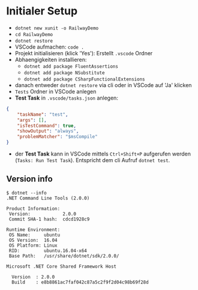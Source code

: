 # Initialer Setup

- `dotnet new xunit -o RailwayDemo`
- `cd RailwayDemo`
- `dotnet restore`
- VSCode aufmachen: `code .`
- Projekt initialisieren (klick 'Yes'): Erstellt `.vscode` Ordner
- Abhaengigkeiten installieren:
    - `dotnet add package FluentAssertions`
    - `dotnet add package NSubstitute`
    - `dotnet add package CSharpFunctionalExtensions`
- danach entweder `dotnet restore` via cli oder in VSCode auf 'Ja' klicken
- `Tests` Ordner in VSCode anlegen
- **Test Task** in `.vscode/tasks.json` anlegen:
``` json
{
    "taskName": "test",
    "args": [],
    "isTestCommand": true,
    "showOutput": "always",
    "problemMatcher": "$msCompile"
}
```
- der **Test Task** kann in VSCode mittels `Ctrl+Shift+P` aufgerufen werden (`Tasks: Run Test Task`). Entspricht dem cli Aufruf `dotnet test`.


## Version info

```
$ dotnet --info
.NET Command Line Tools (2.0.0)

Product Information:
 Version:            2.0.0
 Commit SHA-1 hash:  cdcd1928c9

Runtime Environment:
 OS Name:     ubuntu
 OS Version:  16.04
 OS Platform: Linux
 RID:         ubuntu.16.04-x64
 Base Path:   /usr/share/dotnet/sdk/2.0.0/

Microsoft .NET Core Shared Framework Host

  Version  : 2.0.0
  Build    : e8b8861ac7faf042c87a5c2f9f2d04c98b69f28d
```

